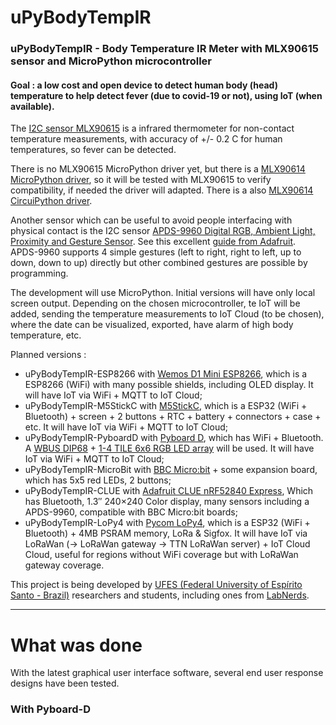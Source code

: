 # uPyBodyTempIR

### uPyBodyTempIR -  Body Temperature IR Meter with MLX90615 sensor and MicroPython microcontroller

#### Goal : a low cost and open device to detect human body (head) temperature to help detect fever (due to covid-19 or not), using IoT (when available).

The [I2C sensor MLX90615](https://www.melexis.com/en/product/mlx90615/) is a infrared thermometer for non-contact temperature measurements, with accuracy of +/- 0.2 C for human temperatures, so fever can be detected. 

There is no MLX90615 MicroPython driver yet, but there is a [MLX90614 MicroPython driver](https://github.com/mcauser/micropython-mlx90614), so it will be tested with MLX90615 to verify compatibility, if needed the driver will adapted. There is a also [MLX90614 CircuiPython driver](https://circuitpython.readthedocs.io/projects/mlx90614/en/latest).

Another sensor which can be useful to avoid people interfacing with physical contact is the I2C sensor [APDS-9960 Digital RGB, Ambient Light, Proximity and Gesture Sensor](https://www.broadcom.com/products/optical-sensors/integrated-ambient-light-and-proximity-sensors/apds-9960). See this excellent [guide from Adafruit](https://www.adafruit.com/product/3595). APDS-9960 supports 4 simple gestures (left to right, right to left, up to down, down to up) directly but other combined gestures are possible by programming.

The development will use MicroPython. Initial versions will have only local screen output. Depending on the chosen microcontroller, te IoT will be added, sending the temperature measurements to IoT Cloud (to be chosen), where the date can be visualized, exported, have alarm of high body temperature, etc.

Planned versions :
- uPyBodyTempIR-ESP8266 with [Wemos D1 Mini ESP8266](https://docs.wemos.cc/en/latest/d1/d1_mini.html), which is a ESP8266 (WiFi) with many possible shields, including OLED display. It will have IoT via WiFi + MQTT to IoT Cloud;
- uPyBodyTempIR-M5StickC with [M5StickC](https://docs.m5stack.com/#/en/core/m5stickc), which is a ESP32 (WiFi + Bluetooth) + screen + 2 buttons + RTC + battery + connectors + case + etc. It will have IoT via WiFi + MQTT to IoT Cloud;
- uPyBodyTempIR-PyboardD with [Pyboard D](https://store.micropython.org/category/pyboard%20D-series), which has WiFi + Bluetooth. A [WBUS DIP68](https://store.micropython.org/product/WBUS-DIP68) + [1-4 TILE 6x6 RGB LED array](https://store.micropython.org/product/TILE-LED36) will be used. It will have IoT via WiFi + MQTT to IoT Cloud;
- uPyBodyTempIR-MicroBit with [BBC Micro:bit](https://microbit.org/get-started/user-guide/overview/) + some expansion board, which has 5x5 red LEDs, 2 buttons;
- uPyBodyTempIR-CLUE with [Adafruit CLUE nRF52840 Express](https://www.adafruit.com/product/4500), Which has Bluetooth, 1.3″ 240×240 Color display, many sensors including a APDS-9960, compatible with BBC Micro:bit boards;
- uPyBodyTempIR-LoPy4 with [Pycom LoPy4](https://pycom.io/product/lopy4/), which is a ESP32 (WiFi + Bluetooth) + 4MB PSRAM memory, LoRa & Sigfox. It will have IoT via LoRaWan (-> LoRaWan gateway -> TTN LoRaWan server) + IoT Cloud Cloud, useful for regions without WiFi coverage but with LoRaWan gateway coverage.

This project is being developed by [UFES (Federal University of Espírito Santo - Brazil)](http://ufes.br/) researchers and students, including ones from [LabNerds](https://nerds.ufes.br/en/).

------------------------------------------------------------------

# What was done
With the latest graphical user interface software, several end user response designs have been tested.

### With Pyboard-D
